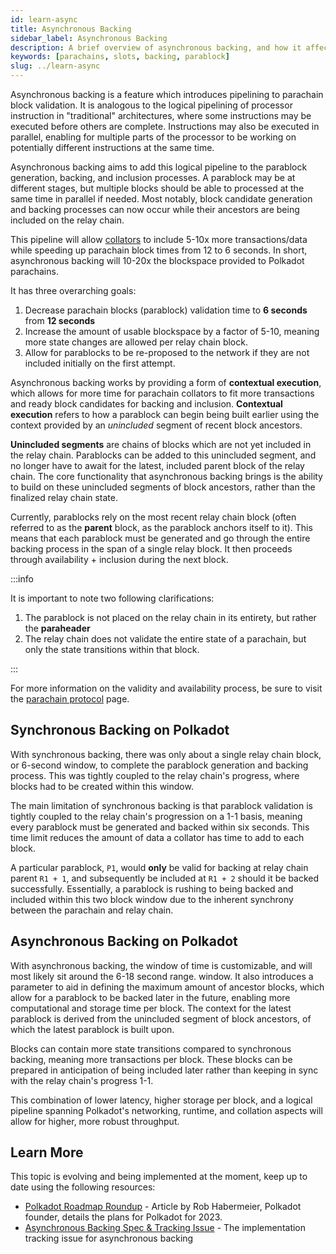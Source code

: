 ```yaml
---
id: learn-async
title: Asynchronous Backing
sidebar_label: Asynchronous Backing
description: A brief overview of asynchronous backing, and how it affects Polkadot's scalability.
keywords: [parachains, slots, backing, parablock]
slug: ../learn-async
---
```


Asynchronous backing is a feature which introduces pipelining to parachain block validation. It is
analogous to the logical pipelining of processor instruction in "traditional" architectures, where
some instructions may be executed before others are complete. Instructions may also be executed in
parallel, enabling for multiple parts of the processor to be working on potentially different
instructions at the same time.

Asynchronous backing aims to add this logical pipeline to the parablock generation, backing, and
inclusion processes. A parablock may be at different stages, but multiple blocks should be able to
processed at the same time in parallel if needed. Most notably, block candidate generation and
backing processes can now occur while their ancestors are being included on the relay chain.

This pipeline will allow [collators](./learn-parachains-protocol.md#collators) to include 5-10x more
transactions/data while speeding up parachain block times from 12 to 6 seconds. In short,
asynchronous backing will 10-20x the blockspace provided to Polkadot parachains.

It has three overarching goals:

1. Decrease parachain blocks (parablock) validation time to **6 seconds** from **12 seconds**
2. Increase the amount of usable blockspace by a factor of 5-10, meaning more state changes are
   allowed per relay chain block.
3. Allow for parablocks to be re-proposed to the network if they are not included initially on the
   first attempt.

Asynchronous backing works by providing a form of **contextual execution**, which allows for more
time for parachain collators to fit more transactions and ready block candidates for backing and
inclusion. **Contextual execution** refers to how a parablock can begin being built earlier using
the context provided by an _unincluded_ segment of recent block ancestors.

**Unincluded segments** are chains of blocks which are not yet included in the relay chain.
Parablocks can be added to this unincluded segment, and no longer have to await for the latest,
included parent block of the relay chain. The core functionality that asynchronous backing brings is
the ability to build on these unincluded segments of block ancestors, rather than the finalized
relay chain state.

Currently, parablocks rely on the most recent relay chain block (often referred to as the **parent**
block, as the parablock anchors itself to it). This means that each parablock must be generated and
go through the entire backing process in the span of a single relay block. It then proceeds through
availability + inclusion during the next block.

:::info

It is important to note two following clarifications:

1. The parablock is not placed on the relay chain in its entirety, but rather the **paraheader**
2. The relay chain does not validate the entire state of a parachain, but only the state transitions
   within that block.

:::

For more information on the validity and availability process, be sure to visit the
[parachain protocol](../learn/learn-parachains-protocol.md) page.

## Synchronous Backing on Polkadot

With synchronous backing, there was only about a single relay chain block, or 6-second window, to
complete the parablock generation and backing process. This was tightly coupled to the relay chain's
progress, where blocks had to be created within this window.

The main limitation of synchronous backing is that parablock validation is tightly coupled to the
relay chain's progression on a 1-1 basis, meaning every parablock must be generated and backed
within six seconds. This time limit reduces the amount of data a collator has time to add to each
block.

A particular parablock, `P1`, would **only** be valid for backing at relay chain parent `R1 + 1`,
and subsequently be included at `R1 + 2` should it be backed successfully. Essentially, a parablock
is rushing to being backed and included within this two block window due to the inherent synchrony
between the parachain and relay chain.

## Asynchronous Backing on Polkadot

With asynchronous backing, the window of time is customizable, and will most likely sit around the
6-18 second range. window. It also introduces a parameter to aid in defining the maximum amount of
ancestor blocks, which allow for a parablock to be backed later in the future, enabling more
computational and storage time per block. The context for the latest parablock is derived from the
unincluded segment of block ancestors, of which the latest parablock is built upon.

Blocks can contain more state transitions compared to synchronous backing, meaning more transactions
per block. These blocks can be prepared in anticipation of being included later rather than keeping
in sync with the relay chain's progress 1-1.

This combination of lower latency, higher storage per block, and a logical pipeline spanning
Polkadot's networking, runtime, and collation aspects will allow for higher, more robust throughput.

## Learn More

This topic is evolving and being implemented at the moment, keep up to date using the following
resources:

- [Polkadot Roadmap Roundup](https://polkadot.network/blog/polkadot-roadmap-roundup) - Article by
  Rob Habermeier, Polkadot founder, details the plans for Polkadot for 2023.
- [Asynchronous Backing Spec & Tracking Issue](https://github.com/paritytech/polkadot/issues/3779) -
  The implementation tracking issue for asynchronous backing
